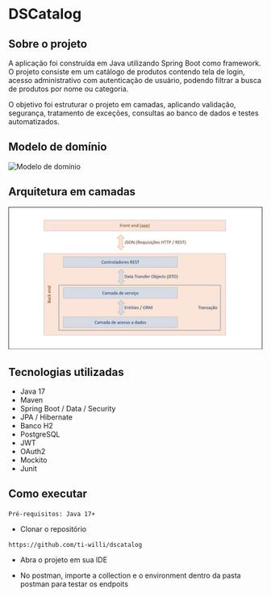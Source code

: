 # DSCatalog

## Sobre o projeto
A aplicação foi construída em Java utilizando Spring Boot como framework. O projeto consiste em um catálogo de produtos contendo tela de login, acesso administrativo com autenticação de usuário, podendo filtrar a busca de produtos por nome ou categoria. 

O objetivo foi estruturar o projeto em camadas, aplicando validação, segurança, tratamento de exceções, consultas ao banco de dados e testes automatizados.

## Modelo de domínio
![Modelo de domínio](https://github.com/ti-willi/assets/blob/main/dscatalog/Captura%20de%20Tela%202024-01-25%20%C3%A0s%2015.10.57.png)

## Arquitetura em camadas
![Arquitetura em camadas](https://github.com/ti-willi/assets/blob/main/dscommerce/padrao%20camadas.png)

## Tecnologias utilizadas
- Java 17
- Maven
- Spring Boot / Data / Security
- JPA / Hibernate
- Banco H2
- PostgreSQL
- JWT
- OAuth2
- Mockito
- Junit

## Como executar 
`Pré-requisitos: Java 17+`

- Clonar o repositório
```
https://github.com/ti-willi/dscatalog
```
- Abra o projeto em sua IDE

- No postman, importe a collection e o environment dentro da pasta postman para testar os endpoits



